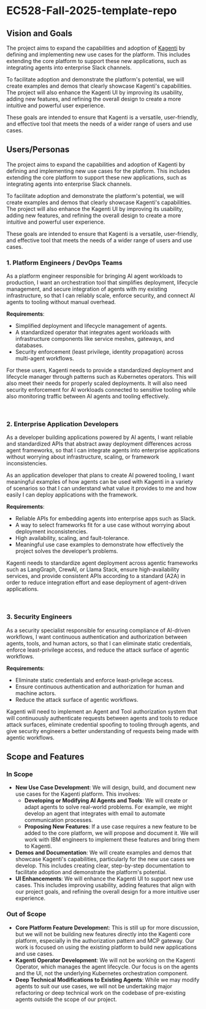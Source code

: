 # EC528-Fall-2025-template-repo

## Vision and Goals
The project aims to expand the capabilities and adoption of [Kagenti](https://github.com/kagenti/kagenti/tree/main) by defining and implementing new use cases for the platform. This includes extending the core platform to support these new applications, such as integrating agents into enterprise Slack channels.

To facilitate adoption and demonstrate the platform's potential, we will create examples and demos that clearly showcase Kagenti's capabilities. The project will also enhance the Kagenti UI by improving its usability, adding new features, and refining the overall design to create a more intuitive and powerful user experience.

These goals are intended to ensure that Kagenti is a versatile, user-friendly, and effective tool that meets the needs of a wider range of users and use cases.

## Users/Personas
The project aims to expand the capabilities and adoption of Kagenti by defining and implementing new use cases for the platform. This includes extending the core platform to support these new applications, such as integrating agents into enterprise Slack channels.

To facilitate adoption and demonstrate the platform's potential, we will create examples and demos that clearly showcase Kagenti's capabilities. The project will also enhance the Kagenti UI by improving its usability, adding new features, and refining the overall design to create a more intuitive and powerful user experience.

These goals are intended to ensure that Kagenti is a versatile, user-friendly, and effective tool that meets the needs of a wider range of users and use cases.

### 1. Platform Engineers / DevOps Teams
As a platform engineer responsible for bringing AI agent workloads to production, I want an orchestration tool that simplifies deployment, lifecycle management, and secure integration of agents with my existing infrastructure, so that I can reliably scale, enforce security, and connect AI agents to tooling without manual overhead.

**Requirements**:
- Simplified deployment and lifecycle management of agents.
- A standardized operator that integrates agent workloads with infrastructure components like service meshes, gateways, and databases.
- Security enforcement (least privilege, identity propagation) across multi-agent workflows.

For these users, Kagenti needs to provide a standardized deployment and lifecycle manager through patterns such as Kubernetes operators. This will also meet their needs for properly scaled deployments. It will also need security enforcement for AI workloads connected to sensitive tooling while also monitoring traffic between AI agents and tooling effectively.

</br>

### 2. Enterprise Application Developers
As a developer building applications powered by AI agents, I want reliable and standardized APIs that abstract away deployment differences across agent frameworks, so that I can integrate agents into enterprise applications without worrying about infrastructure, scaling, or framework inconsistencies.

As an application developer that plans to create AI powered tooling, I want meaningful examples of how agents can be used with Kagenti in a variety of scenarios so that I can understand what value it provides to me and how easily I can deploy applications with the framework. 

**Requirements**:
- Reliable APIs for embedding agents into enterprise apps such as Slack.
- A way to select frameworks fit for a use case without worrying about deployment inconsistencies.
- High availability, scaling, and fault-tolerance.
- Meaningful use case examples to demonstrate how effectively the project solves the developer’s problems.
  
Kagenti needs to standardize agent deployment across agentic frameworks such as LangGraph, CrewAI, or Llama Stack, ensure high-availability services, and provide consistent APIs according to a standard (A2A) in order to reduce integration effort and ease deployment of agent-driven applications.

</br>

### 3. Security Engineers
As a security specialist responsible for ensuring compliance of AI-driven workflows, I want continuous authentication and authorization between agents, tools, and human actors, so that I can eliminate static credentials, enforce least-privilege access, and reduce the attack surface of agentic workflows.

**Requirements**:
- Eliminate static credentials and enforce least-privilege access.
- Ensure continuous authentication and authorization for human and machine actors.
- Reduce the attack surface of agentic workflows.
  
Kagenti will need to implement an Agent and Tool authorization system that will continuously authenticate requests between agents and tools to reduce attack surfaces, eliminate credential spoofing to tooling through agents, and give security engineers a better understanding of requests being made with agentic workflows.

## Scope and Features

### In Scope
- **New Use Case Development**: We will design, build, and document new use cases for the Kagenti platform. This involves:
  - **Developing or Modifying AI Agents and Tools**: We will create or adapt agents to solve real-world problems. For example, we might develop an agent that integrates with email to automate communication processes.
  - **Proposing New Features**: If a use case requires a new feature to be added to the core platform, we will propose and document it. We will work with IBM engineers to implement these features and bring them to Kagenti.
- **Demos and Documentation**: We will create examples and demos that showcase Kagenti's capabilities, particularly for the new use cases we develop. This includes creating clear, step-by-step documentation to facilitate adoption and demonstrate the platform's potential.
- **UI Enhancements**: We will enhance the Kagenti UI to support new use cases. This includes improving usability, adding features that align with our project goals, and refining the overall design for a more intuitive user experience.

### Out of Scope
- **Core Platform Feature Developmen**t: This is still up for more discussion, but we will not be building new features directly into the Kagenti core platform, especially in the authorization pattern and MCP gateway. Our work is focused on using the existing platform to build new applications and use cases.
- **Kagenti Operator Development**: We will not be working on the Kagenti Operator, which manages the agent lifecycle. Our focus is on the agents and the UI, not the underlying Kubernetes orchestration component.
- **Deep Technical Modifications to Existing Agents**: While we may modify agents to suit our use cases, we will not be undertaking major refactoring or deep technical work on the codebase of pre-existing agents outside the scope of our project.